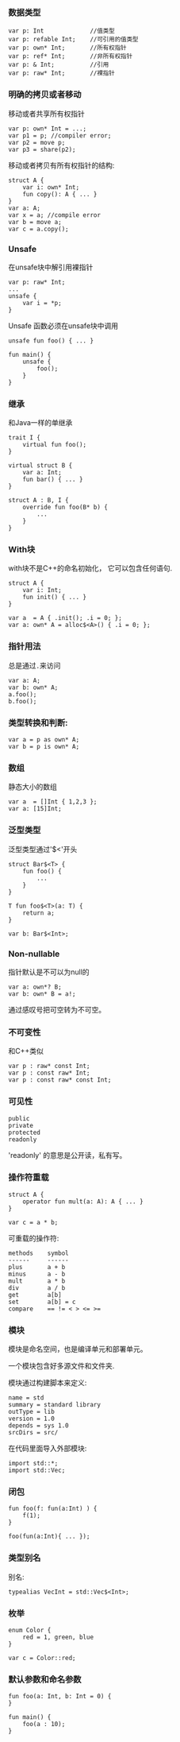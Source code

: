 
### 数据类型

```
var p: Int             //值类型
var p: refable Int;    //可引用的值类型
var p: own* Int;       //所有权指针
var p: ref* Int;       //非所有权指针
var p: & Int;          //引用
var p: raw* Int;       //裸指针
```


### 明确的拷贝或者移动

移动或者共享所有权指针
```
var p: own* Int = ...;
var p1 = p; //compiler error;
var p2 = move p;
var p3 = share(p2);
```

移动或者拷贝有所有权指针的结构:
```
struct A {
    var i: own* Int;
    fun copy(): A { ... }
}
var a: A;
var x = a; //compile error
var b = move a;
var c = a.copy();
```

### Unsafe
在unsafe块中解引用裸指针

```
var p: raw* Int;
...
unsafe {
    var i = *p;
}
```

Unsafe 函数必须在unsafe块中调用
```
unsafe fun foo() { ... }

fun main() {
    unsafe {
        foo();
    }
}
```

### 继承

和Java一样的单继承
```
trait I {
    virtual fun foo();
}

virtual struct B {
    var a: Int;
    fun bar() { ... }
}

struct A : B, I {
    override fun foo(B* b) {
        ...
    }
}

```

### With块

with块不是C++的命名初始化， 它可以包含任何语句.
```
struct A {
    var i: Int;
    fun init() { ... }
}

var a  = A { .init(); .i = 0; };
var a: own* A = alloc$<A>() { .i = 0; };
```


### 指针用法

总是通过`.`来访问
```
var a: A;
var b: own* A;
a.foo();
b.foo();
```

### 类型转换和判断:
```
var a = p as own* A;
var b = p is own* A;
```

### 数组

静态大小的数组
```
var a  = []Int { 1,2,3 };
var a: [15]Int;
```


### 泛型类型
泛型类型通过'$<'开头
```
struct Bar$<T> {
    fun foo() {
        ...
    }
}

T fun foo$<T>(a: T) {
    return a;
}

var b: Bar$<Int>;
```

### Non-nullable

指针默认是不可以为null的
```
var a: own*? B;
var b: own* B = a!;
```
通过感叹号把可空转为不可空。

### 不可变性

和C++类似
```
var p : raw* const Int;
var p : const raw* Int;
var p : const raw* const Int;
```


### 可见性
```
public
private
protected
readonly
```
'readonly' 的意思是公开读，私有写。

### 操作符重载

```
struct A {
    operator fun mult(a: A): A { ... }
}

var c = a * b;
```

可重载的操作符:
```
methods    symbol
------     ------
plus       a + b 
minus      a - b 
mult       a * b 
div        a / b 
get        a[b] 
set        a[b] = c
compare    == != < > <= >=
```

### 模块

模块是命名空间，也是编译单元和部署单元。

一个模块包含好多源文件和文件夹.

模块通过构建脚本来定义:
```
name = std
summary = standard library
outType = lib
version = 1.0
depends = sys 1.0
srcDirs = src/
```

在代码里面导入外部模块:
```
import std::*;
import std::Vec;
```

### 闭包

```
fun foo(f: fun(a:Int) ) {
    f(1);
}

foo(fun(a:Int){ ... });
```

### 类型别名

别名:
```
typealias VecInt = std::Vec$<Int>;
```

### 枚举

```
enum Color {
    red = 1, green, blue
}

var c = Color::red;
```

### 默认参数和命名参数

```
fun foo(a: Int, b: Int = 0) {
}

fun main() {
    foo(a : 10);
}
```
